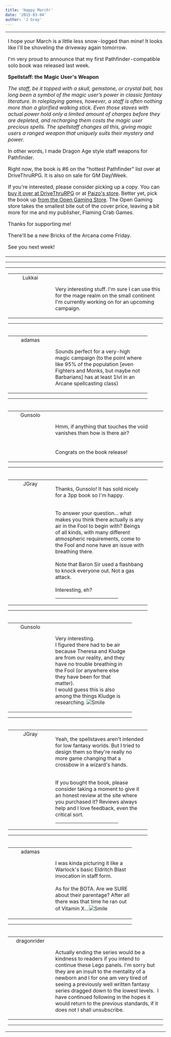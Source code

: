 ```yaml
---
title: 'Happy March!'
date: '2015-03-04'
author: 'J Gray'
---
```


<div>
<!-- Main content here -->
<table border="0" class="post"><tbody><tr><td>
   
   <div class="post_body">
       <p>I hope your March is a little less snow-logged than mine! It looks like I'll be shoveling the driveway again tomorrow. </p><p>I'm very proud to announce that my first Pathfinder-compatible solo book was released last week.</p><p><strong>Spellstaff: the Magic User's Weapon</strong></p><p><em>The staff, be it topped with a skull, gemstone, or crystal ball, has long been a symbol of the magic user’s power in classic fantasy literature. In roleplaying games, however, a staff is often nothing more than a glorified walking stick. Even those staves with actual power hold only a limited amount of charges before they are depleted, and recharging them costs the magic user precious spells. The spellstaff changes all this, giving magic users a ranged weapon that uniquely suits their mystery and power.</em></p><p>In other words, I made Dragon Age style staff weapons for Pathfinder.</p><p>Right now, the book is #6 on the "hottest Pathfinder" list over at DriveThruRPG. It is also on sale for GM Day/Week. </p><p>If you're interested, please consider picking up a copy. You can <a href="http://rpg.drivethrustuff.com/product/145261/Spellstaff-The-Magic-Users-Weapon?" target="_blank">buy it over at DriveThruRPG</a> or at <a href="http://paizo.com/products/btpy9coq?Spellstaff-The-Magic-Users-Weapon" target="_blank">Paizo's store</a>. Better yet, pick the book up <a href="http://shop.d20pfsrd.com/collections/flaming-crab-games/products/spellstaff-the-magic-users-weapon" target="_blank">from the Open Gaming Store</a>. The Open Gaming store takes the smallest bite out of the cover price, leaving a bit more for me and my publisher, Flaming Crab Games.</p><p>Thanks for supporting me!</p><p>There'll be a new Bricks of the Arcana come Friday.</p><p>See you next week! </p>
   </div>
   </td></tr>
   </tbody></table><hr><table style="width:100%; border:0;" class="comment_table"><tbody><tr><td width="100%"><a name=""> </a><div style="width:100%;" class="comment"><table border="0" width="100%"><tbody><tr><td align="center" valign="top" width="125">
<span class="comment_title"><center>Lukkai<br></center><a name="1971">&nbsp;</a></span><br>
<center><img src="https://www.gravatar.com/avatar.php?gravatar_id=e01e7833e9dba61f3f3d11328040f997&amp;default=http%3A%2F%2Fmysteriesofthearcana.com%2Ftemplates%2Fmain%2Fimages%2Favatar.gif&amp;size=80&amp;rating=g" border="0" alt=""></center>
</td>
<td valign="top">


<p class="comment_text"> </p><p class="comment_text"><br> Very interesting stuff. I'm sure I can use this for the mage realm on the small continent I'm currently working on for an upcoming campaign.<br></p>
 

</td></tr></tbody></table>
<hr></div></td></tr><tr><td width="100%"><a name=""> </a><div style="width:90%;" class="comment2"><table border="0" width="100%"><tbody><tr><td align="center" valign="top" width="125">
<span class="comment_title"><center>adamas<br></center><a name="1972">&nbsp;</a></span><br>
<center><img src="https://www.gravatar.com/avatar.php?gravatar_id=63b5da7dbecbf4a2fac891b8f15ccbc4&amp;default=http%3A%2F%2Fmysteriesofthearcana.com%2Ftemplates%2Fmain%2Fimages%2Favatar.gif&amp;size=80&amp;rating=g" border="0" alt=""></center>
</td>
<td valign="top">


<p class="comment_text"> </p><p class="comment_text"><br> Sounds perfect for a very-high magic campaign (to the point where like 95% of the population [even Fighters and Monks, but maybe not Barbarians] has at least 1lvl in an Arcane spellcasting class)<br></p>
 

</td></tr></tbody></table>
<hr></div></td></tr><tr><td width="100%"><a name=""> </a><div style="width:100%;" class="comment"><table border="0" width="100%"><tbody><tr><td align="center" valign="top" width="125">
<span class="comment_title"><center>Gunsolo<br></center><a name="1973">&nbsp;</a></span><br>
<center><img src="https://www.gravatar.com/avatar.php?gravatar_id=a94f16ab08c7abb74820e668722a5ffc&amp;default=http%3A%2F%2Fmysteriesofthearcana.com%2Ftemplates%2Fmain%2Fimages%2Favatar.gif&amp;size=80&amp;rating=g" border="0" alt=""></center>
</td>
<td valign="top">


<p class="comment_text"> </p><p class="comment_text"><br> Hmm, if anything that touches the void vanishes then how is there air?<br><br><br>Congrats on the book release!<br></p>
 

</td></tr></tbody></table>
<hr></div></td></tr><tr><td width="100%"><a name=""> </a><div style="width:90%;" class="comment2"><table border="0" width="100%"><tbody><tr><td align="center" valign="top" width="125">
<span class="comment_title"><center>JGray</center><a name="1974">&nbsp;</a></span><br>
<center><img src="https://www.gravatar.com/avatar.php?gravatar_id=3de6483cf7ef4947f33483faa590f1a0&amp;default=http%3A%2F%2Fmysteriesofthearcana.com%2Ftemplates%2Fmain%2Fimages%2Favatar.gif&amp;size=100&amp;rating=g" border="0" alt=""></center>
</td>
<td valign="top">


<p class="comment_text"> </p><p class="comment_text">Thanks, Gunsolo! It has sold nicely for a 3pp book so I'm happy.&nbsp;</p><div><br></div><div>To answer your question... what makes you think there actually is any air in the Fool to begin with? Beings of all kinds, with many different atmospheric requirements, come to the Fool and none have an issue with breathing there.&nbsp;</div><div><br></div><div>Note that Baron Sir used a flashbang to knock everyone out. Not a gas attack.</div><div><br></div><div>Interesting, eh?&nbsp;</div>
 <hr width="70%">

</td></tr></tbody></table>
<hr></div></td></tr><tr><td width="100%"><a name=""> </a><div style="width:80%;" class="comment3"><table border="0" width="100%"><tbody><tr><td align="center" valign="top" width="125">
<span class="comment_title"><center>Gunsolo<br></center><a name="1976">&nbsp;</a></span><br>
<center><img src="https://www.gravatar.com/avatar.php?gravatar_id=a94f16ab08c7abb74820e668722a5ffc&amp;default=http%3A%2F%2Fmysteriesofthearcana.com%2Ftemplates%2Fmain%2Fimages%2Favatar.gif&amp;size=80&amp;rating=g" border="0" alt=""></center>
</td>
<td valign="top">


<p class="comment_text"> </p><p class="comment_text"><br> Very interesting.<br>I figured there had to be air because Theresa and Kludge are from our reality, and they have no trouble breathing in the Fool (or anywhere else they have been for that matter).<br>I would guess this is also among the things Kludge is researching. <img src="/smilies/smile.gif" alt="Smile" border="0"><br></p>
 

</td></tr></tbody></table>
<hr></div></td></tr><tr><td width="100%"><a name=""> </a><div style="width:90%;" class="comment2"><table border="0" width="100%"><tbody><tr><td align="center" valign="top" width="125">
<span class="comment_title"><center>JGray</center><a name="1975">&nbsp;</a></span><br>
<center><img src="https://www.gravatar.com/avatar.php?gravatar_id=3de6483cf7ef4947f33483faa590f1a0&amp;default=http%3A%2F%2Fmysteriesofthearcana.com%2Ftemplates%2Fmain%2Fimages%2Favatar.gif&amp;size=100&amp;rating=g" border="0" alt=""></center>
</td>
<td valign="top">


<p class="comment_text"> </p><p class="comment_text">Yeah, the spellstaves aren't intended for low fantasy worlds. But I tried to design them so they're really no more game changing that a crossbow in a wizard's hands.</p><div><br></div><div>If you bought the book, please consider taking a moment to give it an honest review at the site where you purchased it? Reviews always help and I love feedback, even the critical sort.</div>
 <hr width="70%">

</td></tr></tbody></table>
<hr></div></td></tr><tr><td width="100%"><a name=""> </a><div style="width:80%;" class="comment3"><table border="0" width="100%"><tbody><tr><td align="center" valign="top" width="125">
<span class="comment_title"><center>adamas<br></center><a name="1977">&nbsp;</a></span><br>
<center><img src="https://www.gravatar.com/avatar.php?gravatar_id=63b5da7dbecbf4a2fac891b8f15ccbc4&amp;default=http%3A%2F%2Fmysteriesofthearcana.com%2Ftemplates%2Fmain%2Fimages%2Favatar.gif&amp;size=80&amp;rating=g" border="0" alt=""></center>
</td>
<td valign="top">


<p class="comment_text"> </p><p class="comment_text"><br> I was kinda picturing it like a Warlock's basic Eldritch Blast invocation in staff form. <br><br>As for the BOTA. Are we SURE about their parentage? After all there was that time he ran out of Vitamin X...<img alt=" Smile " src="/smilies/smile.gif" border="0" hspace="2" vspace="2"><br></p>
 

</td></tr></tbody></table>
<hr></div></td></tr><tr><td width="100%"><a name=""> </a><div style="width:100%;" class="comment"><table border="0" width="100%"><tbody><tr><td align="center" valign="top" width="125">
<span class="comment_title"><center>dragonrider<br></center><a name="1981">&nbsp;</a></span><br>
<center><img src="https://www.gravatar.com/avatar.php?gravatar_id=a1af327c4f6d0456e8b3432c7fb13027&amp;default=http%3A%2F%2Fmysteriesofthearcana.com%2Ftemplates%2Fmain%2Fimages%2Favatar.gif&amp;size=80&amp;rating=g" border="0" alt=""></center>
</td>
<td valign="top">


<p class="comment_text"> </p><p class="comment_text"><br> Actually ending the series would be a kindness to readers if you intend to continue these Lego panels. I'm sorry but they are an insult to the mentality of a newborn and I for one am very tired of seeing a previously well written fantasy series dragged down to the lowest levels.&nbsp; I have continued following in the hopes it would return to the previous standards, if it does not I shall unsubscribe.<br></p>
 

</td></tr></tbody></table>
<hr></div></td></tr></tbody></table>
<!-- End main content -->
              </div>
